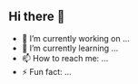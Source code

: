 ## Hi there 👋

<!--
**random99899/random99899** is a ✨ _special_ ✨ repository because its `README.md` (this file) appears on your GitHub profile.
Here are some ideas to get you started:
-->

- 🔭 I’m currently working on ...
- 🌱 I’m currently learning ...
- 📫 How to reach me: ...
- ⚡ Fun fact: ...
